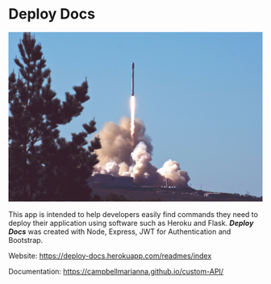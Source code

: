 # Deploy Docs

![screenshot of conversion](/img/tim-mossholder-191483-unsplash.jpg)

This app is intended to help developers easily find commands they need to deploy their application using software such as Heroku and Flask.
**_Deploy Docs_** was created with Node, Express, JWT for Authentication and Bootstrap.

Website: https://deploy-docs.herokuapp.com/readmes/index

Documentation: https://campbellmarianna.github.io/custom-API/
